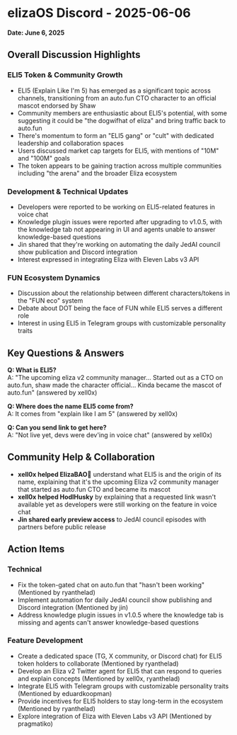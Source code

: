 # elizaOS Discord - 2025-06-06

**Date: June 6, 2025**

## Overall Discussion Highlights

### ELI5 Token & Community Growth
- ELI5 (Explain Like I'm 5) has emerged as a significant topic across channels, transitioning from an auto.fun CTO character to an official mascot endorsed by Shaw
- Community members are enthusiastic about ELI5's potential, with some suggesting it could be "the dogwifhat of eliza" and bring traffic back to auto.fun
- There's momentum to form an "ELI5 gang" or "cult" with dedicated leadership and collaboration spaces
- Users discussed market cap targets for ELI5, with mentions of "10M" and "100M" goals
- The token appears to be gaining traction across multiple communities including "the arena" and the broader Eliza ecosystem

### Development & Technical Updates
- Developers were reported to be working on ELI5-related features in voice chat
- Knowledge plugin issues were reported after upgrading to v1.0.5, with the knowledge tab not appearing in UI and agents unable to answer knowledge-based questions
- Jin shared that they're working on automating the daily JedAI council show publication and Discord integration
- Interest expressed in integrating Eliza with Eleven Labs v3 API

### FUN Ecosystem Dynamics
- Discussion about the relationship between different characters/tokens in the "FUN eco" system
- Debate about DOT being the face of FUN while ELI5 serves a different role
- Interest in using ELI5 in Telegram groups with customizable personality traits

## Key Questions & Answers

**Q: What is ELI5?**  
A: "The upcoming eliza v2 community manager... Started out as a CTO on auto.fun, shaw made the character official... Kinda became the mascot of auto.fun" (answered by xell0x)

**Q: Where does the name ELI5 come from?**  
A: It comes from "explain like I am 5" (answered by xell0x)

**Q: Can you send link to get here?**  
A: "Not live yet, devs were dev'ing in voice chat" (answered by xell0x)

## Community Help & Collaboration

- **xell0x helped ElizaBAO🌟** understand what ELI5 is and the origin of its name, explaining that it's the upcoming Eliza v2 community manager that started as auto.fun CTO and became its mascot
- **xell0x helped HodlHusky** by explaining that a requested link wasn't available yet as developers were still working on the feature in voice chat
- **Jin shared early preview access** to JedAI council episodes with partners before public release

## Action Items

### Technical
- Fix the token-gated chat on auto.fun that "hasn't been working" (Mentioned by ryanthelad)
- Implement automation for daily JedAI council show publishing and Discord integration (Mentioned by jin)
- Address knowledge plugin issues in v1.0.5 where the knowledge tab is missing and agents can't answer knowledge-based questions

### Feature Development
- Create a dedicated space (TG, X community, or Discord chat) for ELI5 token holders to collaborate (Mentioned by ryanthelad)
- Develop an Eliza v2 Twitter agent for ELI5 that can respond to queries and explain concepts (Mentioned by xell0x, ryanthelad)
- Integrate ELI5 with Telegram groups with customizable personality traits (Mentioned by eduardkoopman)
- Provide incentives for ELI5 holders to stay long-term in the ecosystem (Mentioned by ryanthelad)
- Explore integration of Eliza with Eleven Labs v3 API (Mentioned by pragmatiko)